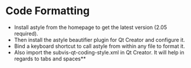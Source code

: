 # Code Formatting

- Install astyle from the homepage to get the latest version (2.05 required).
- Then install the astyle beautifier plugin for Qt Creator and configure it.
- Bind a keyboard shortcut to call astyle from within any file to format it. 
- Also import the subvis-qt-coding-style.xml in Qt Creator. It will help in regards to tabs and spaces**


